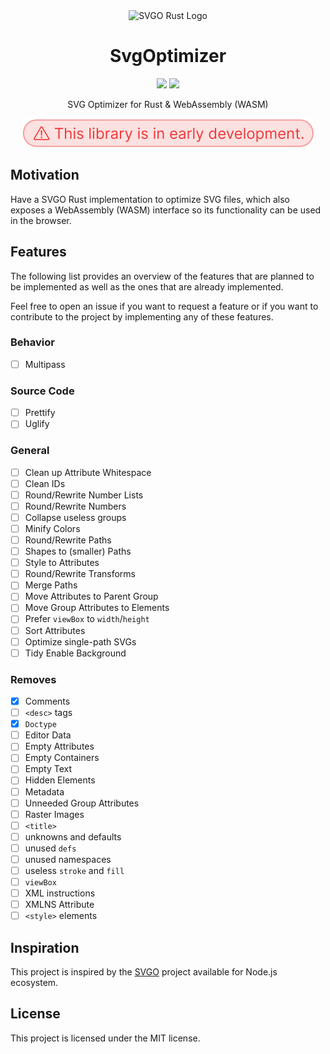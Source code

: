 <div align="center" dir="auto">
    <img src="https://via.placeholder.com/50" alt="SVGO Rust Logo"/>
</div>

<h1 align="center" tabindex="-1" class="heading-element" dir="auto">SvgOptimizer</h1>

<p align="center">
  <a href="https://crates.io/crates/svgo" target="_blank"><img src="https://img.shields.io/crates/v/svgo"/></a>
  <a href="https://docs.rs/svgo" target="_blank"><img src="https://img.shields.io/docsrs/svgo/0.1.0"/></a>
</p>

<p align="center">
    SVG Optimizer for Rust & WebAssembly (WASM)
</p>

<p align="center" dir="auto">
    <img src="assets/early_development.svg" alt="Early development notice"/>
</p>

## Motivation

Have a SVGO Rust implementation to optimize SVG files, which also exposes a WebAssembly (WASM) interface
so its functionality can be used in the browser.

## Features

The following list provides an overview of the features that are planned to be
implemented as well as the ones that are already implemented.

Feel free to open an issue if you want to request a feature or if you want to
contribute to the project by implementing any of these features.

### Behavior

- [ ] Multipass

### Source Code

- [ ] Prettify
- [ ] Uglify

### General

- [ ] Clean up Attribute Whitespace
- [ ] Clean IDs
- [ ] Round/Rewrite Number Lists
- [ ] Round/Rewrite Numbers
- [ ] Collapse useless groups
- [ ] Minify Colors
- [ ] Round/Rewrite Paths
- [ ] Shapes to (smaller) Paths
- [ ] Style to Attributes
- [ ] Round/Rewrite Transforms
- [ ] Merge Paths
- [ ] Move Attributes to Parent Group
- [ ] Move Group Attributes to Elements
- [ ] Prefer `viewBox` to `width`/`height`
- [ ] Sort Attributes
- [ ] Optimize single-path SVGs
- [ ] Tidy Enable Background

### Removes

- [x] Comments
- [ ] `<desc>` tags
- [x] `Doctype`
- [ ] Editor Data
- [ ] Empty Attributes
- [ ] Empty Containers
- [ ] Empty Text
- [ ] Hidden Elements
- [ ] Metadata
- [ ] Unneeded Group Attributes
- [ ] Raster Images
- [ ] `<title>`
- [ ] unknowns and defaults
- [ ] unused `defs`
- [ ] unused namespaces
- [ ] useless `stroke` and `fill`
- [ ] `viewBox`
- [ ] XML instructions
- [ ] XMLNS Attribute
- [ ] `<style>` elements

## Inspiration

This project is inspired by the [SVGO](https://svgo.dev) project available for Node.js ecosystem.

## License

This project is licensed under the MIT license.
